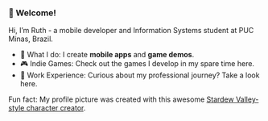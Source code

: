 ### 🌟 Welcome!
Hi, I’m Ruth - a mobile developer and Information Systems student at PUC Minas, Brazil. 

- 🌱 What I do:
I create **mobile apps** and **game demos**.
- 🎮 Indie Games:
Check out the games I develop in my spare time here.
- 💼 Work Experience:
Curious about my professional journey? Take a look here.

Fun fact: My profile picture was created with this awesome [Stardew Valley-style character creator](https://jazzybee.itch.io/sdvcharactercreator).
